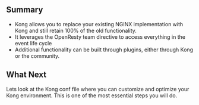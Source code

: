## **Summary**
* Kong allows you to replace your existing NGINX implementation with Kong and still retain 100% of the old functionality.
* It leverages the OpenResty team directive to access everything in the event life cycle
* Additional functionality can be built through plugins, either through Kong or the community. 

## What Next
Lets look at the Kong conf file where you can customize and optimize your Kong environment. This is one of the most essential steps you will do. 

